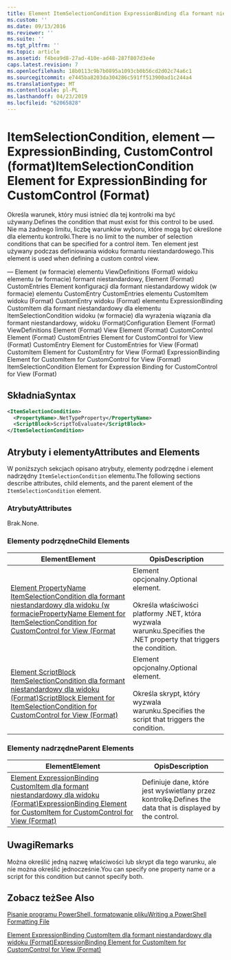 ```yaml
---
title: Element ItemSelectionCondition ExpressionBinding dla formant niestandardowy (Format) | Dokumentacja firmy Microsoft
ms.custom: ''
ms.date: 09/13/2016
ms.reviewer: ''
ms.suite: ''
ms.tgt_pltfrm: ''
ms.topic: article
ms.assetid: f4bea9d8-27ad-410e-ad48-287f807d3e4e
caps.latest.revision: 7
ms.openlocfilehash: 18b0113c9b7b0895a1093cb0b56cd2d02c74a6c1
ms.sourcegitcommit: e7445ba8203da304286c591ff513900ad1c244a4
ms.translationtype: MT
ms.contentlocale: pl-PL
ms.lasthandoff: 04/23/2019
ms.locfileid: "62065828"
---
```

# <a name="itemselectioncondition-element-for-expressionbinding-for-customcontrol-format"></a><span data-ttu-id="811e2-102">ItemSelectionCondition, element — ExpressionBinding, CustomControl (format)</span><span class="sxs-lookup"><span data-stu-id="811e2-102">ItemSelectionCondition Element for ExpressionBinding for CustomControl (Format)</span></span>

<span data-ttu-id="811e2-103">Określa warunek, który musi istnieć dla tej kontrolki ma być używany.</span><span class="sxs-lookup"><span data-stu-id="811e2-103">Defines the condition that must exist for this control to be used.</span></span> <span data-ttu-id="811e2-104">Nie ma żadnego limitu, liczbę warunków wyboru, które mogą być określone dla elementu kontrolki.</span><span class="sxs-lookup"><span data-stu-id="811e2-104">There is no limit to the number of selection conditions that can be specified for a control item.</span></span> <span data-ttu-id="811e2-105">Ten element jest używany podczas definiowania widoku formantu niestandardowego.</span><span class="sxs-lookup"><span data-stu-id="811e2-105">This element is used when defining a custom control view.</span></span>

<span data-ttu-id="811e2-106">— Element (w formacie) elementu ViewDefinitions (Format) widoku elementu (w formacie) formant niestandardowy, Element (Format) CustomEntries Element konfiguracji dla formant niestandardowy widok (w formacie) elementu CustomEntry CustomEntries elementu CustomItem widoku (Format) CustomEntry widoku (Format) elementu ExpressionBinding CustomItem dla formant niestandardowy dla elementu ItemSelectionCondition widoku (w formacie) dla wyrażenia wiązania dla formant niestandardowy, widoku (Format)</span><span class="sxs-lookup"><span data-stu-id="811e2-106">Configuration Element (Format) ViewDefinitions Element (Format) View Element (Format) CustomControl Element (Format) CustomEntries Element for CustomControl for View (Format) CustomEntry Element for CustomEntries for View (Format) CustomItem Element for CustomEntry for View (Format) ExpressionBinding Element for CustomItem for CustomControl for View (Format) ItemSelectionCondition Element for Expression Binding for CustomControl for View (Format)</span></span>

## <a name="syntax"></a><span data-ttu-id="811e2-107">Składnia</span><span class="sxs-lookup"><span data-stu-id="811e2-107">Syntax</span></span>

```xml
<ItemSelectionCondition>
  <PropertyName>.NetTypeProperty</PropertyName>
  <ScriptBlock>ScriptToEvaluate</ScriptBlock>
</ItemSelectionCondition>
```

## <a name="attributes-and-elements"></a><span data-ttu-id="811e2-108">Atrybuty i elementy</span><span class="sxs-lookup"><span data-stu-id="811e2-108">Attributes and Elements</span></span>

<span data-ttu-id="811e2-109">W poniższych sekcjach opisano atrybuty, elementy podrzędne i element nadrzędny `ItemSelectionCondition` elementu.</span><span class="sxs-lookup"><span data-stu-id="811e2-109">The following sections describe attributes, child elements, and the parent element of the `ItemSelectionCondition` element.</span></span>

### <a name="attributes"></a><span data-ttu-id="811e2-110">Atrybuty</span><span class="sxs-lookup"><span data-stu-id="811e2-110">Attributes</span></span>

<span data-ttu-id="811e2-111">Brak.</span><span class="sxs-lookup"><span data-stu-id="811e2-111">None.</span></span>

### <a name="child-elements"></a><span data-ttu-id="811e2-112">Elementy podrzędne</span><span class="sxs-lookup"><span data-stu-id="811e2-112">Child Elements</span></span>

|<span data-ttu-id="811e2-113">Element</span><span class="sxs-lookup"><span data-stu-id="811e2-113">Element</span></span>|<span data-ttu-id="811e2-114">Opis</span><span class="sxs-lookup"><span data-stu-id="811e2-114">Description</span></span>|
|-------------|-----------------|
|[<span data-ttu-id="811e2-115">Element PropertyName ItemSelectionCondition dla formant niestandardowy dla widoku (w formacie</span><span class="sxs-lookup"><span data-stu-id="811e2-115">PropertyName Element for ItemSelectionCondition for CustomControl for View (Format</span></span>](./propertyname-element-for-itemselectioncondition-for-customcontrol-for-view-format.md)|<span data-ttu-id="811e2-116">Element opcjonalny.</span><span class="sxs-lookup"><span data-stu-id="811e2-116">Optional element.</span></span><br /><br /> <span data-ttu-id="811e2-117">Określa właściwości platformy .NET, która wyzwala warunku.</span><span class="sxs-lookup"><span data-stu-id="811e2-117">Specifies the .NET property that triggers the condition.</span></span>|
|[<span data-ttu-id="811e2-118">Element ScriptBlock ItemSelectionCondition dla formant niestandardowy dla widoku (Format)</span><span class="sxs-lookup"><span data-stu-id="811e2-118">ScriptBlock Element for ItemSelectionCondition for CustomControl for View (Format)</span></span>](./scriptblock-element-for-itemselectioncondition-for-customcontrol-for-view-format.md)|<span data-ttu-id="811e2-119">Element opcjonalny.</span><span class="sxs-lookup"><span data-stu-id="811e2-119">Optional element.</span></span><br /><br /> <span data-ttu-id="811e2-120">Określa skrypt, który wyzwala warunku.</span><span class="sxs-lookup"><span data-stu-id="811e2-120">Specifies the script that triggers the condition.</span></span>|

### <a name="parent-elements"></a><span data-ttu-id="811e2-121">Elementy nadrzędne</span><span class="sxs-lookup"><span data-stu-id="811e2-121">Parent Elements</span></span>

|<span data-ttu-id="811e2-122">Element</span><span class="sxs-lookup"><span data-stu-id="811e2-122">Element</span></span>|<span data-ttu-id="811e2-123">Opis</span><span class="sxs-lookup"><span data-stu-id="811e2-123">Description</span></span>|
|-------------|-----------------|
|[<span data-ttu-id="811e2-124">Element ExpressionBinding CustomItem dla formant niestandardowy dla widoku (Format)</span><span class="sxs-lookup"><span data-stu-id="811e2-124">ExpressionBinding Element for CustomItem for CustomControl for View (Format)</span></span>](./expressionbinding-element-for-customitem-for-customcontrol-for-view-format.md)|<span data-ttu-id="811e2-125">Definiuje dane, które jest wyświetlany przez kontrolkę.</span><span class="sxs-lookup"><span data-stu-id="811e2-125">Defines the data that is displayed by the control.</span></span>|

## <a name="remarks"></a><span data-ttu-id="811e2-126">Uwagi</span><span class="sxs-lookup"><span data-stu-id="811e2-126">Remarks</span></span>

<span data-ttu-id="811e2-127">Można określić jedną nazwę właściwości lub skrypt dla tego warunku, ale nie można określić jednocześnie.</span><span class="sxs-lookup"><span data-stu-id="811e2-127">You can specify one property name or a script for this condition but cannot specify both.</span></span>

## <a name="see-also"></a><span data-ttu-id="811e2-128">Zobacz też</span><span class="sxs-lookup"><span data-stu-id="811e2-128">See Also</span></span>

[<span data-ttu-id="811e2-129">Pisanie programu PowerShell, formatowanie pliku</span><span class="sxs-lookup"><span data-stu-id="811e2-129">Writing a PowerShell Formatting File</span></span>](./writing-a-powershell-formatting-file.md)

[<span data-ttu-id="811e2-130">Element ExpressionBinding CustomItem dla formant niestandardowy dla widoku (Format)</span><span class="sxs-lookup"><span data-stu-id="811e2-130">ExpressionBinding Element for CustomItem for CustomControl for View (Format)</span></span>](./expressionbinding-element-for-customitem-for-customcontrol-for-view-format.md)
